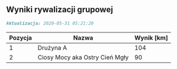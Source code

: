 ## Wyniki rywalizacji grupowej

```markdown
Aktualizacja: 2020-05-31 05:21:20
```

Pozycja | Nazwa | Wynik [km] |
------------ | -------------  | -------------
 1 |Drużyna A | 104 
 2 |Ciosy Mocy aka Ostry Cień Mgły | 90